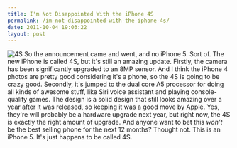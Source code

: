 ```yaml
---
title: I'm Not Disappointed With the iPhone 4S
permalink: /im-not-disappointed-with-the-iphone-4s/
date: 2011-10-04 19:03:22
layout: post
---
```


![4S](http://therobb.com/wp-content/uploads/2011-10-4S.jpeg) So the announcement came and went, and no iPhone 5. Sort of. The new iPhone is called 4S, but it's still an amazing update.  Firstly, the camera has been significantly upgraded to an 8MP sensor. And I think the iPhone 4 photos are pretty good considering it's a phone, so the 4S is going to be crazy good. Secondly, it's jumped to the dual core A5 processor for doing all kinds of awesome stuff, like Siri voice assistant and playing console-quality games. The design is a solid design that still looks amazing over a year after it was released, so keeping it was a good move by Apple. Yes, they're will probably be a hardware upgrade next year, but right now, the 4S is exactly the right amount of upgrade. And anyone want to bet this _won't_ be the best selling phone for the next 12 months? Thought not. This is an iPhone 5. It's just happens to be called 4S.